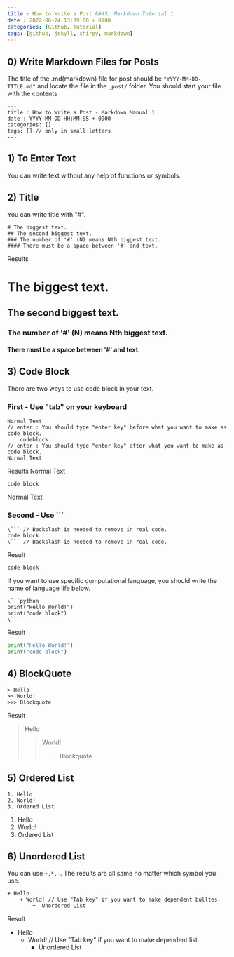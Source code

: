 ```yaml
---
title : How to Write a Post &#45; Markdown Tutorial 1
date : 2022-06-24 13:39:00 + 0900
categories: [Github, Tutorial]
tags: [github, jekyll, chirpy, markdown]
---
```


## 0) Write Markdown Files for Posts
The title of the .md(markdown) file for post should be ```"YYYY-MM-DD-TITLE.md"``` and locate the file in the ```_post/``` folder.
You should start your file with the contents
```
---
title : How to Write a Post - Markdown Manual 1
date : YYYY-MM-DD HH:MM:SS + 0900
categories: []
tags: [] // only in small letters
---
```



## 1) To Enter Text
You can write text without any help of functions or symbols. 




## 2) Title
You can write title with "#". 

```
# The biggest text.
## The second biggest text.
### The number of '#' (N) means Nth biggest text.
#### There must be a space between '#' and text.
```

Results 
# The biggest text.
## The second biggest text.
### The number of '#' (N) means Nth biggest text.
#### There must be a space between '#' and text.




## 3) Code Block
There are two ways to use code block in your text.

### First - Use "tab" on your keyboard
```
Normal Text
// enter : You should type "enter key" before what you want to make as code block.
	codeblock
// enter : You should type "enter key" after what you want to make as code block.
Normal Text
```
Results
Normal Text

	code block

Normal Text

### Second - Use &#96;&#96;&#96;
```
\``` // Backslash is needed to remove in real code.
code block
\``` // Backslash is needed to remove in real code.
```
Result
```
code block
```

If you want to use specific computational language, you should write the name of language life below.
```
\```python
print("Hello World!")
print("code block")
\```
```
Result
```python
print("Hello World!")
print("code block")
```




## 4) BlockQuote
```
> Hello
>> World!
>>> Blockquote
```
Result
> Hello
>> World!
>>> Blockquote




## 5) Ordered List
```
1. Hello
2. World!
3. Ordered List
```
1. Hello
2. World!
3. Ordered List




## 6) Unordered List
You can use ```+,*,-```. The results are all same no matter which symbol you use.
```
+ Hello
	+ World! // Use "Tab key" if you want to make dependent bulltes. 
		+  Unordered List
```
Result
+ Hello
	+ World! // Use "Tab key" if you want to make dependent list. 
		+  Unordered List
